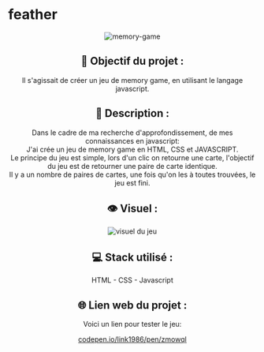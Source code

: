 # feather

<div align=center><img src="https://user-images.githubusercontent.com/27373255/131180724-f4b371b2-087a-4067-87bf-7550af64d3f5.png" alt="memory-game"/></div>
<h2 align=center>🎯 Objectif du projet :</h2>
<p align=center>Il s'agissait de créer un jeu de memory game, en utilisant le langage javascript.</p>

<h2 align=center>📝 Description :</h2>

<p align=center>Dans le cadre de ma recherche d'approfondissement, de mes connaissances en javascript:</br>
J'ai crée un jeu de memory game en HTML, CSS et JAVASCRIPT.</br>
Le principe du jeu est simple, lors d'un clic on retourne une carte, l'objectif du jeu est de retourner une paire de carte identique.</br>
Il y a un nombre de paires de cartes, une fois qu'on les à toutes trouvées, le jeu est fini.</p>

<h2 align=center>👁️ Visuel :</h2>
<div align=center><img src="https://i.postimg.cc/XvK18NBm/memory.jpg" alt="visuel du jeu"</div>

<h2 align=center>💻 Stack utilisé :</h2>

<p align=center>HTML - CSS - Javascript</p>

<h2 align=center>🌐 Lien web du projet :</h2>

<p align=center>Voici un lien pour tester le jeu:

  <a title="https://codepen.io/Link1986/pen/ZmoWqL" role="link" target="_blank" class="text-bold" rel="noopener noreferrer" href="https://codepen.io/Link1986/pen/ZmoWqL">codepen.io/link1986/pen/zmowql</a></p>
